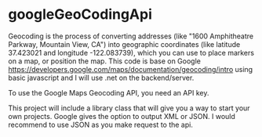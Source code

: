 # googleGeoCodingApi
Geocoding is the process of converting addresses (like "1600 Amphitheatre Parkway, Mountain View, CA") into geographic coordinates (like latitude 37.423021 and longitude -122.083739), which you can use to place markers on a map, or position the map.
This code is base on Google https://developers.google.com/maps/documentation/geocoding/intro using basic javascript and I will use .net on the backend/server.

To use the Google Maps Geocoding API, you need an API key.

This project will include a library class that will give you a way to start your own projects. Google gives the option to output XML or JSON. I would recommend to use JSON as you make request to the api.
